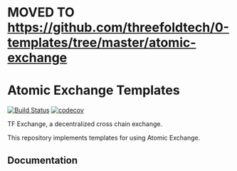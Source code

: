 # MOVED TO https://github.com/threefoldtech/0-templates/tree/master/atomic-exchange


# Atomic Exchange Templates

[![Build Status](https://travis-ci.com/Jumpscale/atomic_exchange.svg?branch=master)](https://travis-ci.com/Jumpscale/atomic_exchange)
[![codecov](https://codecov.io/gh/Jumpscale/atomic_exchange/branch/master/graph/badge.svg)](https://codecov.io/gh/Jumpscale/atomic_exchange)

TF Exchange, a decentralized cross chain exchange.

This repository implements templates for using Atomic Exchange.

## Documentation
